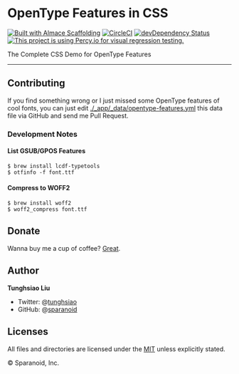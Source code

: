 # OpenType Features in CSS

[![Built with Almace Scaffolding](https://d349cztnlupsuf.cloudfront.net/amsf-badge.svg)](https://sparanoid.com/lab/amsf/)
[![CircleCI](https://circleci.com/gh/sparanoid/opentype-features.svg?style=svg)](https://circleci.com/gh/sparanoid/almace-scaffolding)
[![devDependency Status](https://david-dm.org/sparanoid/opentype-features/dev-status.svg)](https://david-dm.org/sparanoid/opentype-features#info=devDependencies)
[![This project is using Percy.io for visual regression testing.](https://percy.io/static/images/percy-badge.svg)](https://percy.io/sparanoid/opentype-features)

The Complete CSS Demo for OpenType Features

-----

## Contributing

If you find something wrong or I just missed some OpenType features of cool fonts, you can just edit [./_app/_data/opentype-features.yml](https://github.com/sparanoid/opentype-features/blob/master/_app/_data/opentype-features.yml) this data file via GitHub and send me Pull Request.

### Development Notes

#### List GSUB/GPOS Features

```shell
$ brew install lcdf-typetools
$ otfinfo -f font.ttf
```

#### Compress to WOFF2

```shell
$ brew install woff2
$ woff2_compress font.ttf
```

## Donate

Wanna buy me a cup of coffee? [Great](https://sparanoid.com/donate/).

## Author

**Tunghsiao Liu**

- Twitter: @[tunghsiao](https://twitter.com/tunghsiao)
- GitHub: @[sparanoid](https://github.com/sparanoid)

## Licenses

All files and directories are licensed under the [MIT](https://opensource.org/licenses/mit-license.php) unless explicitly stated.

© Sparanoid, Inc.
